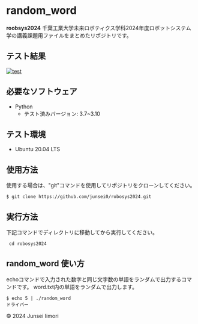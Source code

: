 # random_word
**roobsys2024**
千葉工業大学未来ロボティクス学科2024年度ロボットシステム学の講義課題用ファイルをまとめたリポジトリです。

## テスト結果
[![test](https://github.com/junsei0/robosys2024/actions/workflows/test.yml/badge.svg)](https://github.com/junsei0/robosys2024/actions/workflows/test.yml)

## 必要なソフトウェア
- Python
  - テスト済みバージョン: 3.7~3.10

## テスト環境
- Ubuntu 20.04 LTS

## 使用方法
使用する場合は、"git"コマンドを使用してリポジトリをクローンしてください。
```
$ git clone https://github.com/junsei0/robosys2024.git
```

## 実行方法
下記コマンドでディレクトリに移動してから実行してください。
```
 cd robosys2024
```

## random_word 使い方
echoコマンドで入力された数字と同じ文字数の単語をランダムで出力するコマンドです。
word.txt内の単語をランダムで出力します。
```
$ echo 5 | ./random_word
ドライバー
```

© 2024 Junsei Iimori

